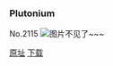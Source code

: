 ### Plutonium
No.2115
![图片不见了~~~](https://imgs.xkcd.com/comics/plutonium.png)

[原址](https://xkcd.com//2115) [下载](https://imgs.xkcd.com/comics/plutonium.png)

